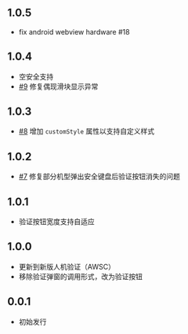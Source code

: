 ## 1.0.5

- fix android webview hardware #18

## 1.0.4

- 空安全支持
- [#9](https://github.com/leanflutter/flutter_aliyun_captcha/issues/9) 修复偶现滑块显示异常

## 1.0.3

- [#8](https://github.com/leanflutter/flutter_aliyun_captcha/issues/8) 增加 `customStyle` 属性以支持自定义样式

## 1.0.2

- [#7](https://github.com/leanflutter/flutter_aliyun_captcha/issues/7) 修复部分机型弹出安全键盘后验证按钮消失的问题

## 1.0.1

- 验证按钮宽度支持自适应

## 1.0.0

- 更新到新版人机验证（AWSC）
- 移除验证弹窗的调用形式，改为验证按钮

## 0.0.1

- 初始发行
